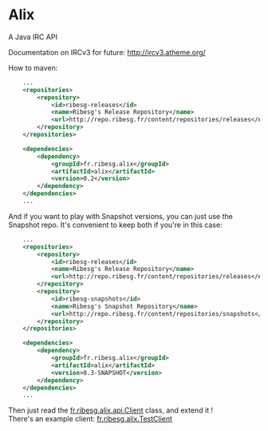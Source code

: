 Alix
====

A Java IRC API

Documentation on IRCv3 for future: http://ircv3.atheme.org/

How to maven:
```xml
	...
	<repositories>
		<repository>
			<id>ribesg-releases</id>
			<name>Ribesg's Release Repository</name>
			<url>http://repo.ribesg.fr/content/repositories/releases</url>
		</repository>
	</repositories>

	<dependencies>
		<dependency>
			<groupId>fr.ribesg.alix</groupId>
			<artifactId>alix</artifactId>
			<version>0.2</version>
		</dependency>
	</dependencies>
	...
```
And if you want to play with Snapshot versions, you can just use the Snapshot repo. It's convenient to keep both if you're in this case:
```xml
	...
	<repositories>
		<repository>
			<id>ribesg-releases</id>
			<name>Ribesg's Release Repository</name>
			<url>http://repo.ribesg.fr/content/repositories/releases</url>
		</repository>
		<repository>
			<id>ribesg-snapshots</id>
			<name>Ribesg's Snapshot Repository</name>
			<url>http://repo.ribesg.fr/content/repositories/snapshots</url>
		</repository>
	</repositories>

	<dependencies>
		<dependency>
			<groupId>fr.ribesg.alix</groupId>
			<artifactId>alix</artifactId>
			<version>0.3-SNAPSHOT</version>
		</dependency>
	</dependencies>
	...
```

Then just read the [fr.ribesg.alix.api.Client](https://github.com/Ribesg/Alix/blob/master/src/main/java/fr/ribesg/alix/api/Client.java) class, and extend it !  
There's an example client: [fr.ribesg.alix.TestClient](https://github.com/Ribesg/Alix/blob/master/src/main/java/fr/ribesg/alix/TestClient.java)
